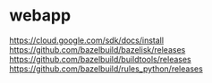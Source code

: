webapp
======

https://cloud.google.com/sdk/docs/install
https://github.com/bazelbuild/bazelisk/releases
https://github.com/bazelbuild/buildtools/releases
https://github.com/bazelbuild/rules_python/releases

